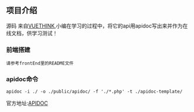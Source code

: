 ## 项目介绍
源码 来自[VUETHINK](http://www.vuethink.com/),小编在学习的过程中，将它的api用apidoc写出来并作为在线文档，供学习测试！
### 前端搭建
```
请参考frontEnd里的README文件
```
### apidoc命令
```
apidoc -i ./ -o ./public/apidoc/ -f './*.php' -t ./apidoc-template/
```
官方地址:[APIDOC](http://apidocjs.com/)

